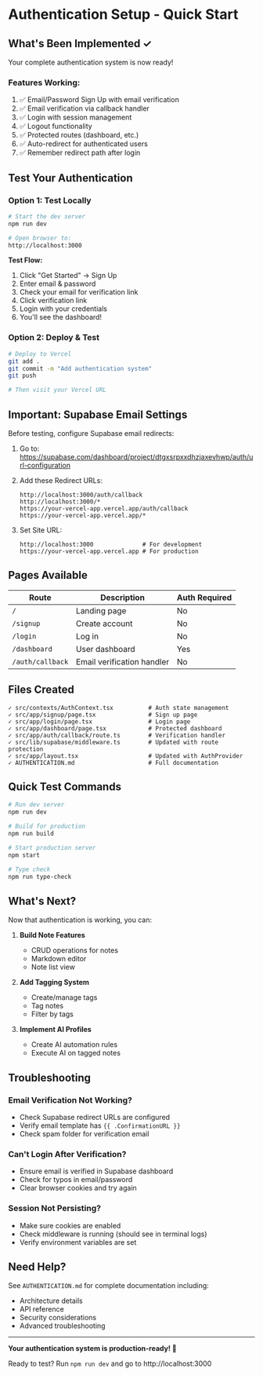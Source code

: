 # Authentication Setup - Quick Start

## What's Been Implemented ✓

Your complete authentication system is now ready!

### Features Working:
1. ✅ Email/Password Sign Up with email verification
2. ✅ Email verification via callback handler
3. ✅ Login with session management
4. ✅ Logout functionality
5. ✅ Protected routes (dashboard, etc.)
6. ✅ Auto-redirect for authenticated users
7. ✅ Remember redirect path after login

## Test Your Authentication

### Option 1: Test Locally

```bash
# Start the dev server
npm run dev

# Open browser to:
http://localhost:3000
```

**Test Flow:**
1. Click "Get Started" → Sign Up
2. Enter email & password
3. Check your email for verification link
4. Click verification link
5. Login with your credentials
6. You'll see the dashboard!

### Option 2: Deploy & Test

```bash
# Deploy to Vercel
git add .
git commit -m "Add authentication system"
git push

# Then visit your Vercel URL
```

## Important: Supabase Email Settings

Before testing, configure Supabase email redirects:

1. Go to: https://supabase.com/dashboard/project/dtgxsrpxxdhzjaxevhwp/auth/url-configuration

2. Add these Redirect URLs:
   ```
   http://localhost:3000/auth/callback
   http://localhost:3000/*
   https://your-vercel-app.vercel.app/auth/callback
   https://your-vercel-app.vercel.app/*
   ```

3. Set Site URL:
   ```
   http://localhost:3000              # For development
   https://your-vercel-app.vercel.app # For production
   ```

## Pages Available

| Route | Description | Auth Required |
|-------|-------------|---------------|
| `/` | Landing page | No |
| `/signup` | Create account | No |
| `/login` | Log in | No |
| `/dashboard` | User dashboard | Yes |
| `/auth/callback` | Email verification handler | No |

## Files Created

```
✓ src/contexts/AuthContext.tsx          # Auth state management
✓ src/app/signup/page.tsx               # Sign up page
✓ src/app/login/page.tsx                # Login page
✓ src/app/dashboard/page.tsx            # Protected dashboard
✓ src/app/auth/callback/route.ts        # Verification handler
✓ src/lib/supabase/middleware.ts        # Updated with route protection
✓ src/app/layout.tsx                    # Updated with AuthProvider
✓ AUTHENTICATION.md                     # Full documentation
```

## Quick Test Commands

```bash
# Run dev server
npm run dev

# Build for production
npm run build

# Start production server
npm start

# Type check
npm run type-check
```

## What's Next?

Now that authentication is working, you can:

1. **Build Note Features**
   - CRUD operations for notes
   - Markdown editor
   - Note list view

2. **Add Tagging System**
   - Create/manage tags
   - Tag notes
   - Filter by tags

3. **Implement AI Profiles**
   - Create AI automation rules
   - Execute AI on tagged notes

## Troubleshooting

### Email Verification Not Working?
- Check Supabase redirect URLs are configured
- Verify email template has `{{ .ConfirmationURL }}`
- Check spam folder for verification email

### Can't Login After Verification?
- Ensure email is verified in Supabase dashboard
- Check for typos in email/password
- Clear browser cookies and try again

### Session Not Persisting?
- Make sure cookies are enabled
- Check middleware is running (should see in terminal logs)
- Verify environment variables are set

## Need Help?

See `AUTHENTICATION.md` for complete documentation including:
- Architecture details
- API reference
- Security considerations
- Advanced troubleshooting

---

**Your authentication system is production-ready! 🎉**

Ready to test? Run `npm run dev` and go to http://localhost:3000
